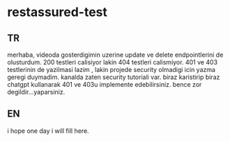 # restassured-test
## TR
merhaba,
videoda gosterdigimin uzerine update ve delete endpointlerini de olusturdum. 200 testleri calisiyor lakin 404 testleri calismiyor.
401 ve 403 testlerinin de yazilmasi lazim , lakin projede security olmadigi icin yazma geregi duymadim. kanalda zaten security tutoriali var. biraz karistirip biraz chatgpt kullanarak 401 ve 403u implemente edebilirsiniz. bence zor degildir...yaparsiniz.
<br>

## EN
i hope one day i will fill here.


